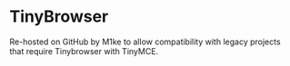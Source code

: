 # TinyBrowser

Re-hosted on GitHub by M1ke to allow compatibility with legacy projects that require Tinybrowser with TinyMCE.